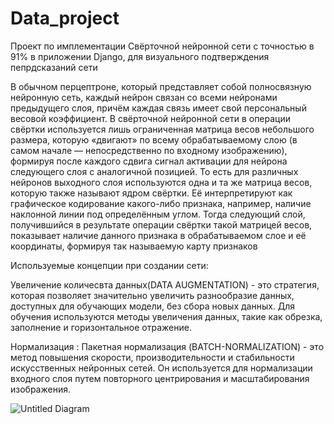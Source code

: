 # Data_project
Проект по имплементации Свёрточной нейронной сети с точностью в 91% в приложении Django, для визуального подтверждения пепрдсказаний сети


В обычном перцептроне, который представляет собой полносвязную нейронную сеть, каждый нейрон связан со всеми нейронами предыдущего слоя, причём каждая связь имеет свой персональный весовой коэффициент. 
В свёрточной нейронной сети в операции свёртки используется лишь ограниченная матрица весов небольшого размера, которую «двигают» по всему обрабатываемому слою (в самом начале — непосредственно по входному изображению), формируя после каждого сдвига сигнал активации для нейрона следующего слоя с аналогичной позицией. То есть для различных нейронов выходного слоя используются одна и та же матрица весов, которую также называют ядром свёртки. Её интерпретируют как графическое кодирование какого-либо признака, например, наличие наклонной линии под определённым углом. Тогда следующий слой, получившийся в результате операции свёртки такой матрицей весов, показывает наличие данного признака в обрабатываемом слое и её координаты, формируя так называемую карту признаков


Используемые концепции при создании сети:

Увеличение количесвта данных(DATA AUGMENTATION) - это стратегия, которая позволяет  значительно увеличить разнообразие данных, доступных для обучающих модели, без сбора новых данных. Для обучения используются методы увеличения данных, такие как обрезка, заполнение и горизонтальное отражение.

Нормализация : Пакетная нормализация (BATCH-NORMALIZATION) - это метод повышения скорости, производительности и стабильности искусственных нейронных сетей. Он используется для нормализации входного слоя путем повторного центрирования и масштабирования изображения.


![Untitled Diagram](https://user-images.githubusercontent.com/75742778/147501813-cbc030ca-7f89-4b77-9f15-5634a3519b99.jpg)
